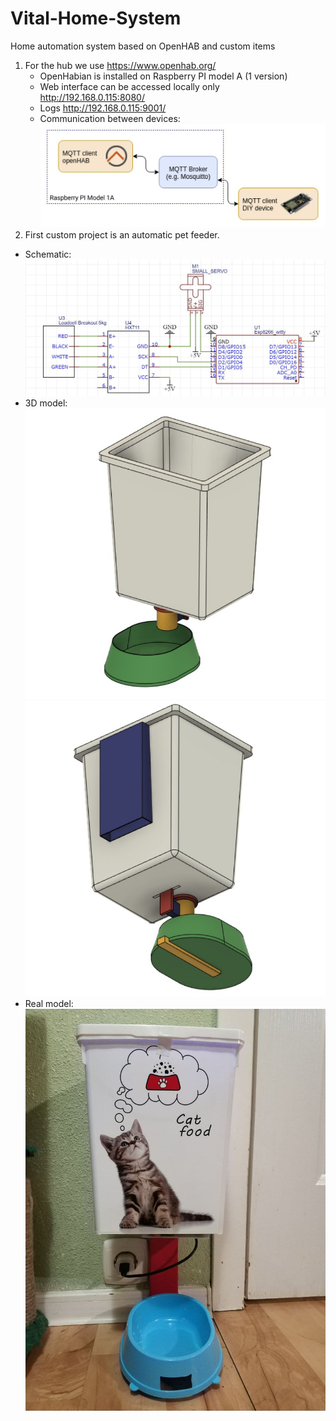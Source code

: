 # Vital-Home-System
Home automation system based on OpenHAB and custom items

1. For the hub we use https://www.openhab.org/
   - OpenHabian is installed on Raspberry PI model A (1 version)
   - Web interface can be accessed locally only http://192.168.0.115:8080/
   - Logs http://192.168.0.115:9001/
   - Communication between devices: <br />
![communication](./feeder/communication.JPG)
2. First custom project is an automatic pet feeder.
 - Schematic: <br />
![schematic](./feeder/img/schematic.JPG)
- 3D model: <br />
![3d model front](./feeder/img/3dmodel_front.jpg)
![3d model bottom](./feeder/img/3dmodel_bottom.jpg)
- Real model:  <br />
![real model](./feeder/img/real.jpg)
